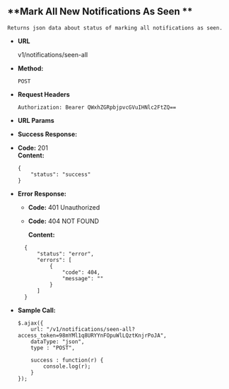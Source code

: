 **Mark All New Notifications As Seen **
----
    Returns json data about status of marking all notifications as seen. 

* **URL**

    v1/notifications/seen-all

* **Method:**

    `POST`
*  **Request Headers**

    `Authorization: Bearer QWxhZGRpbjpvcGVuIHNlc2FtZQ==`
    
*  **URL Params**

* **Success Response:**

* **Code:** 201 <br />
**Content:**
    ```
    {
        "status": "success"
    }
    ```

* **Error Response:**

    * **Code:** 401 Unauthorized <br />
    * **Code:** 404 NOT FOUND<br />
    
      **Content:** 
    ```
      {
          "status": "error",
          "errors": [
              {
                  "code": 404,
                  "message": ""
              }
          ]
      }
    ```

* **Sample Call:**

    ```
    $.ajax({
        url: "/v1/notifications/seen-all?access_token=98mYMl1q8URYYnFOpuWlLQztKnjrPoJA",
        dataType: "json",
        type : "POST",
    
        success : function(r) {
            console.log(r);
        }
    });
    ```